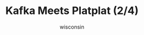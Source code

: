 ---
media: "images/rounds/round_2/kafka_meets_platplat_2.png"
media_type: image
title: Kafka Meets Platplat (2/4)
author: [wisconsin]
desc: Kafka Hynes meets Platplat, who is comfortably zipped into Thrush's parka. She then goes on to question him about his health insurance.
---